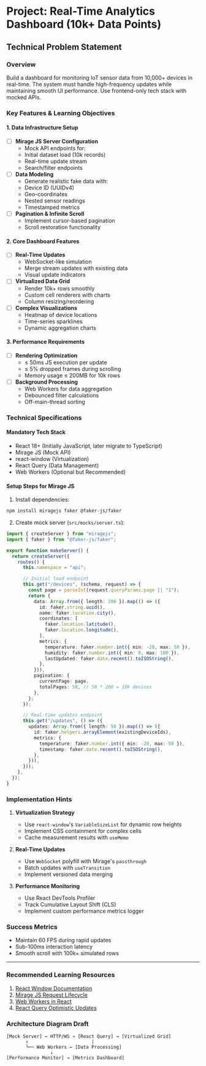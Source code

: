 # **Project: Real-Time Analytics Dashboard (10k+ Data Points)**

## **Technical Problem Statement**

### **Overview**

Build a dashboard for monitoring IoT sensor data from 10,000+ devices in real-time. The system must handle high-frequency updates while maintaining smooth UI performance. Use frontend-only tech stack with mocked APIs.

### **Key Features & Learning Objectives**

#### **1. Data Infrastructure Setup**

- [ ] **Mirage JS Server Configuration**
  - Mock API endpoints for:
  - Initial dataset load (10k records)
  - Real-time update stream
  - Search/filter endpoints
- [ ] **Data Modeling**
  - Generate realistic fake data with:
  - Device ID (UUIDv4)
  - Geo-coordinates
  - Nested sensor readings
  - Timestamped metrics
- [ ] **Pagination & Infinite Scroll**
  - Implement cursor-based pagination
  - Scroll restoration functionality

#### **2. Core Dashboard Features**

- [ ] **Real-Time Updates**
  - WebSocket-like simulation
  - Merge stream updates with existing data
  - Visual update indicators
- [ ] **Virtualized Data Grid**
  - Render 10k+ rows smoothly
  - Custom cell renderers with charts
  - Column resizing/reordering
- [ ] **Complex Visualizations**
  - Heatmap of device locations
  - Time-series sparklines
  - Dynamic aggregation charts

#### **3. Performance Requirements**

- [ ] **Rendering Optimization**
  - ≤ 50ms JS execution per update
  - ≤ 5% dropped frames during scrolling
  - Memory usage ≤ 200MB for 10k rows
- [ ] **Background Processing**
  - Web Workers for data aggregation
  - Debounced filter calculations
  - Off-main-thread sorting

### **Technical Specifications**

#### **Mandatory Tech Stack**

- React 18+ (Initially JavaScript, later migrate to TypeScript)
- Mirage JS (Mock API)
- react-window (Virtualization)
- React Query (Data Management)
- Web Workers (Optional but Recommended)

#### **Setup Steps for Mirage JS**

1. Install dependencies:

```bash
npm install miragejs faker @faker-js/faker
```

2. Create mock server (`src/mocks/server.ts`):

```ts
import { createServer } from "miragejs";
import { faker } from "@faker-js/faker";

export function makeServer() {
  return createServer({
    routes() {
      this.namespace = "api";

      // Initial load endpoint
      this.get("/devices", (schema, request) => {
        const page = parseInt(request.queryParams.page || "1");
        return {
          data: Array.from({ length: 200 }).map(() => ({
            id: faker.string.uuid(),
            name: faker.location.city(),
            coordinates: [
              faker.location.latitude(),
              faker.location.longitude(),
            ],
            metrics: {
              temperature: faker.number.int({ min: -20, max: 50 }),
              humidity: faker.number.int({ min: 0, max: 100 }),
              lastUpdated: faker.date.recent().toISOString(),
            },
          })),
          pagination: {
            currentPage: page,
            totalPages: 50, // 50 * 200 = 10k devices
          },
        };
      });

      // Real-time updates endpoint
      this.get("/updates", () => ({
        updates: Array.from({ length: 50 }).map(() => ({
          id: faker.helpers.arrayElement(existingDeviceIds),
          metrics: {
            temperature: faker.number.int({ min: -20, max: 50 }),
            timestamp: faker.date.recent().toISOString(),
          },
        })),
      }));
    },
  });
}
```

### **Implementation Hints**

1. **Virtualization Strategy**

   - Use `react-window`'s `VariableSizeList` for dynamic row heights
   - Implement CSS containment for complex cells
   - Cache measurement results with `useMemo`

2. **Real-Time Updates**

   - Use `WebSocket` polyfill with Mirage's `passthrough`
   - Batch updates with `useTransition`
   - Implement versioned data merging

3. **Performance Monitoring**
   - Use React DevTools Profiler
   - Track Cumulative Layout Shift (CLS)
   - Implement custom performance metrics logger

### **Success Metrics**

- Maintain 60 FPS during rapid updates
- Sub-100ms interaction latency
- Smooth scroll with 100k+ simulated rows

---

### **Recommended Learning Resources**

1. [React Window Documentation](https://react-window.vercel.app/)
2. [Mirage JS Request Lifecycle](https://miragejs.com/docs/main-concepts/route-handlers/)
3. [Web Workers in React](https://www.smashingmagazine.com/2020/10/web-workers-angular-react-vue/)
4. [React Query Optimistic Updates](https://tanstack.com/query/v4/docs/guides/optimistic-updates)

### **Architecture Diagram Draft**

```
[Mock Server] ← HTTP/WS → [React Query] → [Virtualized Grid]
       ↑                       |
       └── Web Workers ← [Data Processing]
                ↓
[Performance Monitor] → [Metrics Dashboard]
```
